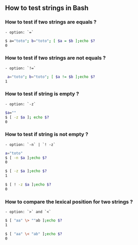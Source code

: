 ## How to test strings in Bash


### How to test if two strings are equals ?
	
	- option: `=`

```bash
$ a="toto"; b="toto"; [ $a = $b ];echo $?
0
```


### How to test if two strings are not equals ?

	- option: `!=`

```bash
 a="toto"; b="toto"; [ $a != $b ];echo $?
1
```

### How to test if string is empty ?

	- option: `-z`
```bash
$a=""
$ [ -z $a ]; echo $?
0
```

### How to test if string is not empty ?

	- option: `-n` | `! -z` 

```bash
a="toto"
$ [ -n $a ];echo $?
0

$ [ -z $a ];echo $?
1

$ [ ! -z $a ];echo $?         
0
```

### How to compare the lexical position for two strings ?

	- option: `>` and `<` 

```bash
$ [ "aa" \> ""ab ];echo $?
1
```

```bash
$ [ "aa" \< "ab" ];echo $?
0
```









